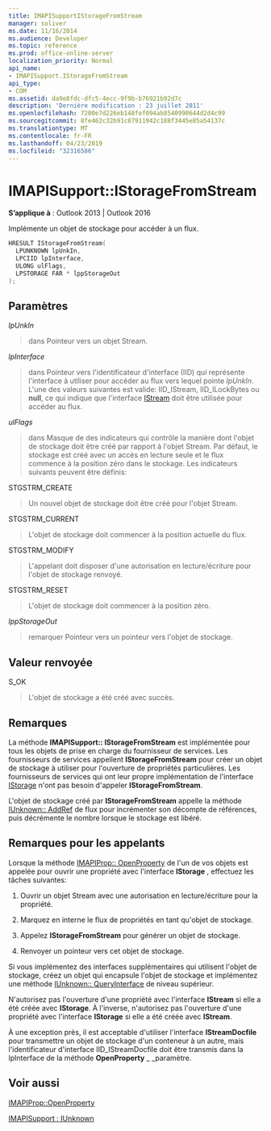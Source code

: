 ```yaml
---
title: IMAPISupportIStorageFromStream
manager: soliver
ms.date: 11/16/2014
ms.audience: Developer
ms.topic: reference
ms.prod: office-online-server
localization_priority: Normal
api_name:
- IMAPISupport.IStorageFromStream
api_type:
- COM
ms.assetid: da9e8fdc-dfc5-4ecc-9f9b-b76921b92d7c
description: 'Dernière modification : 23 juillet 2011'
ms.openlocfilehash: 7200e7d226eb148fef094ab8540990644d2d4c99
ms.sourcegitcommit: 8fe462c32b91c87911942c188f3445e85a54137c
ms.translationtype: MT
ms.contentlocale: fr-FR
ms.lasthandoff: 04/23/2019
ms.locfileid: "32316586"
---
```

# <a name="imapisupportistoragefromstream"></a>IMAPISupport::IStorageFromStream

  
  
**S’applique à** : Outlook 2013 | Outlook 2016 
  
Implémente un objet de stockage pour accéder à un flux.
  
```cpp
HRESULT IStorageFromStream(
  LPUNKNOWN lpUnkIn,
  LPCIID lpInterface,
  ULONG ulFlags,
  LPSTORAGE FAR * lppStorageOut
);
```

## <a name="parameters"></a>Paramètres

 _lpUnkIn_
  
> dans Pointeur vers un objet Stream.
    
 _lpInterface_
  
> dans Pointeur vers l'identificateur d'interface (IID) qui représente l'interface à utiliser pour accéder au flux vers lequel pointe _lpUnkIn_. L'une des valeurs suivantes est valide: IID_IStream, IID_ILockBytes ou **null**, ce qui indique que l'interface [IStream](https://msdn.microsoft.com/library/aa380034%28VS.85%29.aspx) doit être utilisée pour accéder au flux. 
    
 _ulFlags_
  
> dans Masque de des indicateurs qui contrôle la manière dont l'objet de stockage doit être créé par rapport à l'objet Stream. Par défaut, le stockage est créé avec un accès en lecture seule et le flux commence à la position zéro dans le stockage. Les indicateurs suivants peuvent être définis:
    
STGSTRM_CREATE 
  
> Un nouvel objet de stockage doit être créé pour l'objet Stream.
    
STGSTRM_CURRENT 
  
> L'objet de stockage doit commencer à la position actuelle du flux.
    
STGSTRM_MODIFY 
  
> L'appelant doit disposer d'une autorisation en lecture/écriture pour l'objet de stockage renvoyé.
    
STGSTRM_RESET 
  
> L'objet de stockage doit commencer à la position zéro.
    
 _lppStorageOut_
  
> remarquer Pointeur vers un pointeur vers l'objet de stockage.
    
## <a name="return-value"></a>Valeur renvoyée

S_OK 
  
> L'objet de stockage a été créé avec succès.
    
## <a name="remarks"></a>Remarques

La méthode **IMAPISupport:: IStorageFromStream** est implémentée pour tous les objets de prise en charge du fournisseur de services. Les fournisseurs de services appellent **IStorageFromStream** pour créer un objet de stockage à utiliser pour l'ouverture de propriétés particulières. Les fournisseurs de services qui ont leur propre implémentation de l'interface [IStorage](https://msdn.microsoft.com/library/aa380015%28VS.85%29.aspx) n'ont pas besoin d'appeler **IStorageFromStream**. 
  
L'objet de stockage créé par **IStorageFromStream** appelle la méthode [IUnknown:: AddRef](https://msdn.microsoft.com/library/ms691379%28v=VS.85%29.aspx) de flux pour incrémenter son décompte de références, puis décrémente le nombre lorsque le stockage est libéré. 
  
## <a name="notes-to-callers"></a>Remarques pour les appelants

Lorsque la méthode [IMAPIProp:: OpenProperty](imapiprop-openproperty.md) de l'un de vos objets est appelée pour ouvrir une propriété avec l'interface **IStorage** , effectuez les tâches suivantes: 
  
1. Ouvrir un objet Stream avec une autorisation en lecture/écriture pour la propriété.
    
2. Marquez en interne le flux de propriétés en tant qu'objet de stockage.
    
3. Appelez **IStorageFromStream** pour générer un objet de stockage. 
    
4. Renvoyer un pointeur vers cet objet de stockage.
    
Si vous implémentez des interfaces supplémentaires qui utilisent l'objet de stockage, créez un objet qui encapsule l'objet de stockage et implémentez une méthode [IUnknown:: QueryInterface](https://msdn.microsoft.com/library/ms682521%28v=VS.85%29.aspx) de niveau supérieur. 
  
N'autorisez pas l'ouverture d'une propriété avec l'interface **IStream** si elle a été créée avec **IStorage**. À l'inverse, n'autorisez pas l'ouverture d'une propriété avec l'interface **IStorage** si elle a été créée avec **IStream**. 
  
À une exception près, il est acceptable d'utiliser l'interface **IStreamDocfile** pour transmettre un objet de stockage d'un conteneur à un autre, mais l'identificateur d'interface IID_IStreamDocfile doit être transmis dans la lpInterface de la méthode **OpenProperty** _ _paramètre. 
  
## <a name="see-also"></a>Voir aussi



[IMAPIProp::OpenProperty](imapiprop-openproperty.md)
  
[IMAPISupport : IUnknown](imapisupportiunknown.md)

